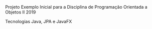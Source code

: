 Projeto Exemplo Inicial para a Disciplina de Programação Orientada a Objetos II 2019

Tecnologias Java, JPA e JavaFX
